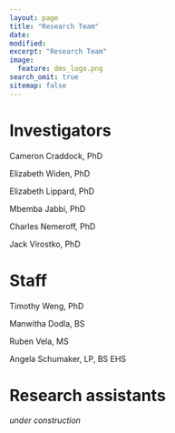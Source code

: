 ```yaml
---
layout: page
title: "Research Team"
date:
modified:
excerpt: "Research Team"
image:
  feature: dms_logo.png
search_omit: true
sitemap: false
---
```


# Investigators
Cameron Craddock, PhD

Elizabeth Widen, PhD

Elizabeth Lippard, PhD

Mbemba Jabbi, PhD

Charles Nemeroff, PhD

Jack Virostko, PhD


# Staff
Timothy Weng, PhD

Manwitha Dodla, BS

Ruben Vela, MS

Angela Schumaker, LP, BS EHS

# Research assistants
*under construction*
